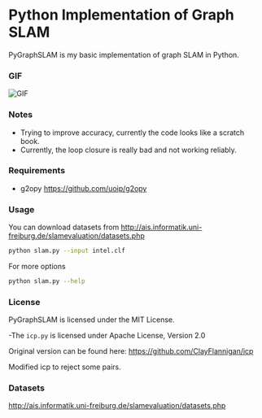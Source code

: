 Python Implementation of Graph SLAM
===================================

PyGraphSLAM is my basic implementation of graph SLAM in Python.

### GIF
![GIF](https://raw.githubusercontent.com/goktug97/PyGraphSLAM/master/graphslam.gif)

### Notes
- Trying to improve accuracy, currently the code looks like a scratch book.
- Currently, the loop closure is really bad and not working reliably.

### Requirements
* g2opy             https://github.com/uoip/g2opy

### Usage
You can download datasets from http://ais.informatik.uni-freiburg.de/slamevaluation/datasets.php

``` bash
python slam.py --input intel.clf
```

For more options
```bash
python slam.py --help
```

### License
PyGraphSLAM is licensed under the MIT License.

-The `icp.py` is licensed under Apache License, Version 2.0

Original version can be found here: https://github.com/ClayFlannigan/icp

Modified icp to reject some pairs.

### Datasets
http://ais.informatik.uni-freiburg.de/slamevaluation/datasets.php

